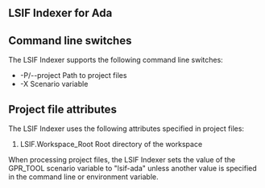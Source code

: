 LSIF Indexer for Ada
--------------------


Command line switches
---------------------

The LSIF Indexer supports the following command line switches:

 * -P/--project  Path to project files
 * -X            Scenario variable


Project file attributes
-----------------------

The LSIF Indexer uses the following attributes specified in project files:

 1. LSIF.Workspace_Root  Root directory of the workspace

When processing project files, the LSIF Indexer sets the value of the GPR_TOOL
scenario variable to "lsif-ada" unless another value is specified in the
command line or environment variable.
